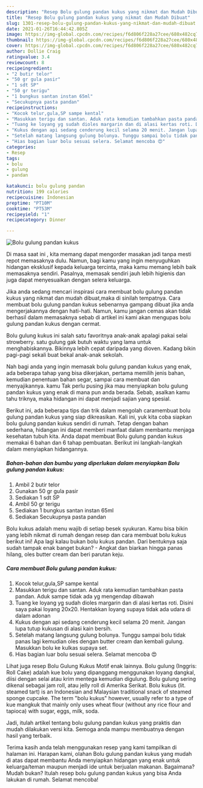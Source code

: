 ```yaml
---
description: "Resep Bolu gulung pandan kukus yang nikmat dan Mudah Dibuat"
title: "Resep Bolu gulung pandan kukus yang nikmat dan Mudah Dibuat"
slug: 1301-resep-bolu-gulung-pandan-kukus-yang-nikmat-dan-mudah-dibuat
date: 2021-01-26T16:44:42.805Z
image: https://img-global.cpcdn.com/recipes/f6d806f228a27cee/680x482cq70/bolu-gulung-pandan-kukus-foto-resep-utama.jpg
thumbnail: https://img-global.cpcdn.com/recipes/f6d806f228a27cee/680x482cq70/bolu-gulung-pandan-kukus-foto-resep-utama.jpg
cover: https://img-global.cpcdn.com/recipes/f6d806f228a27cee/680x482cq70/bolu-gulung-pandan-kukus-foto-resep-utama.jpg
author: Dollie Craig
ratingvalue: 3.4
reviewcount: 8
recipeingredient:
- "2 butir telor"
- "50 gr gula pasir"
- "1 sdt SP"
- "50 gr terigu"
- "1 bungkus santan instan 65ml"
- "Secukupnya pasta pandan"
recipeinstructions:
- "Kocok telur,gula,SP sampe kental"
- "Masukkan terigu dan santan. Aduk rata kemudian tambahkan pasta pandan. Aduk sampe tidak ada yg mengendap dibawah"
- "Tuang ke loyang yg sudah dioles margarin dan di alasi kertas roti. Disini saya pakai loyang 20x20. Hentakkan loyang supaya tidak ada udara di dalam adonan"
- "Kukus dengan api sedang cenderung kecil selama 20 menit. Jangan lupa tutup kukusan di alasi kain bersih."
- "Setelah matang langsung gulung bolunya. Tunggu sampai bolu tidak panas lagi kemudian oles dengan butter cream dan kembali gulung. Masukkan bolu ke kulkas supaya set."
- "Hias bagian luar bolu sesuai selera. Selamat mencoba 😍"
categories:
- Resep
tags:
- bolu
- gulung
- pandan

katakunci: bolu gulung pandan 
nutrition: 199 calories
recipecuisine: Indonesian
preptime: "PT10M"
cooktime: "PT53M"
recipeyield: "1"
recipecategory: Dinner

---
```



![Bolu gulung pandan kukus](https://img-global.cpcdn.com/recipes/f6d806f228a27cee/680x482cq70/bolu-gulung-pandan-kukus-foto-resep-utama.jpg)

Di masa  saat ini , kita memang dapat mengorder masakan jadi tanpa mesti repot memasaknya dulu. Namun, bagi kamu yang ingin menyuguhkan hidangan eksklusif kepada keluarga tercinta, maka kamu memang lebih baik memasaknya sendiri. Pasalnya, memasak sendiri jauh lebih higienis dan juga dapat menyesuaikan dengan selera keluarga.

Jika anda sedang mencari inspirasi cara membuat bolu gulung pandan kukus yang nikmat dan mudah dibuat,maka di sinilah tempatnya. Cara membuat bolu gulung pandan kukus  sebenarnya gampang dibuat jika anda mengerjakannya dengan hati-hati. Namun, kamu jangan cemas akan tidak berhasil dalam memasaknya 
sebab di artikel ini kami akan mengupas bolu gulung pandan kukus dengan cermat.  

Bolu gulung kukus ini salah satu favoritnya anak-anak apalagi pakai selai strowberry. satu gulung gak butuh waktu yang lama untuk menghabiskannya. Bikinnya lebih cepat daripada yang dioven. Kadang bikin pagi-pagi sekali buat bekal anak-anak sekolah.

Nah bagi anda yang ingin memasak bolu gulung pandan kukus yang enak, ada beberapa tahap yang bisa dikerjakan, pertama memilih jenis bahan, kemudian penentuan bahan segar, sampai cara membuat dan menyajikannya. kamu Tak perlu pusing jika mau menyiapkan bolu gulung pandan kukus yang enak di mana pun anda berada. Sebab, asalkan kamu  tahu triknya, maka hidangan ini dapat menjadi sajian yang spesial.

Berikut ini, ada beberapa tips dan trik dalam mengolah caramembuat bolu gulung pandan kukus yang siap dikreasikan. Kali ini, yuk kita coba siapkan bolu gulung pandan kukus sendiri di rumah. Tetap dengan bahan sederhana, hidangan ini dapat memberi manfaat dalam membantu menjaga kesehatan tubuh kita. Anda dapat membuat Bolu gulung pandan kukus memakai 6 bahan dan 6 tahap pembuatan. Berikut ini langkah-langkah dalam menyiapkan hidangannya.

<!--inarticleads1-->

##### Bahan-bahan dan bumbu yang diperlukan dalam menyiapkan Bolu gulung pandan kukus:

1. Ambil 2 butir telor
1. Gunakan 50 gr gula pasir
1. Sediakan 1 sdt SP
1. Ambil 50 gr terigu
1. Sediakan 1 bungkus santan instan 65ml
1. Sediakan Secukupnya pasta pandan


Bolu kukus adalah menu wajib di setiap besek syukuran. Kamu bisa bikin yang lebih nikmat di rumah dengan resep dan cara membuat bolu kukus berikut ini! Apa lagi kalau bukan bolu kukus pandan. Dari bentuknya saja sudah tampak enak banget bukan? - Angkat dan biarkan hingga panas hilang, oles butter cream dan beri parutan keju. 

<!--inarticleads2-->

##### Cara membuat Bolu gulung pandan kukus:

1. Kocok telur,gula,SP sampe kental
1. Masukkan terigu dan santan. Aduk rata kemudian tambahkan pasta pandan. Aduk sampe tidak ada yg mengendap dibawah
1. Tuang ke loyang yg sudah dioles margarin dan di alasi kertas roti. Disini saya pakai loyang 20x20. Hentakkan loyang supaya tidak ada udara di dalam adonan
1. Kukus dengan api sedang cenderung kecil selama 20 menit. Jangan lupa tutup kukusan di alasi kain bersih.
1. Setelah matang langsung gulung bolunya. Tunggu sampai bolu tidak panas lagi kemudian oles dengan butter cream dan kembali gulung. Masukkan bolu ke kulkas supaya set.
1. Hias bagian luar bolu sesuai selera. Selamat mencoba 😍


Lihat juga resep Bolu Gulung Kukus Motif enak lainnya. Bolu gulung (Inggris: Roll Cake) adalah kue bolu yang dipanggang menggunakan loyang dangkal, diisi dengan selai atau krim mentega kemudian digulung. Bolu gulung sering dikenal sebagai jam roll, atau jelly roll di Amerika Serikat. Bolu kukus (lit. steamed tart) is an Indonesian and Malaysian traditional snack of steamed sponge cupcake. The term &#34;bolu kukus&#34; however, usually refer to a type of kue mangkuk that mainly only uses wheat flour (without any rice flour and tapioca) with sugar, eggs, milk, soda. 

Jadi, itulah artikel tentang  bolu gulung pandan kukus  yang praktis dan mudah dilakukan versi kita. Semoga anda mampu membuatnya dengan hasil yang terbaik. 

Terima kasih anda telah menggunakan resep yang kami tampilkan di halaman ini. Harapan kami, olahan  Bolu gulung pandan kukus yang mudah di atas dapat membantu Anda menyiapkan hidangan yang enak untuk keluarga/teman maupun menjadi ide untuk berjualan makanan. Bagaimana? Mudah bukan? Itulah resep bolu gulung pandan kukus yang bisa Anda lakukan di rumah. Selamat mencoba!

